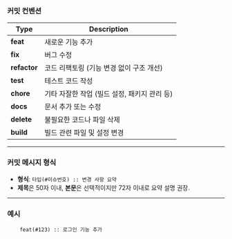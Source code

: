 ### 커밋 컨벤션

| Type       | Description                                      |
|------------|--------------------------------------------------|
| **feat**   | 새로운 기능 추가                                  |
| **fix**    | 버그 수정                                        |
| **refactor** | 코드 리팩토링 (기능 변경 없이 구조 개선)           |
| **test**   | 테스트 코드 작성                                  |
| **chore**  | 기타 자잘한 작업 (빌드 설정, 패키지 관리 등)        |
| **docs**   | 문서 추가 또는 수정                               |
| **delete** | 불필요한 코드나 파일 삭제                         |
| **build**  | 빌드 관련 파일 및 설정 변경                        |

---

### 커밋 메시지 형식
- **형식**: `타입(#이슈번호) :: 변경 사항 요약`
- **제목**은 50자 이내, **본문**은 선택적이지만 72자 이내로 요약 설명 권장.

---

### 예시
```
    feat(#123) :: 로그인 기능 추가
```
